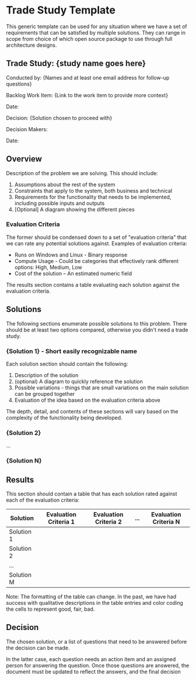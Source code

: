 # Trade Study Template

This generic template can be used for any situation where we have a set of requirements that can be satisfied
by multiple solutions. They can range in scope from choice of which open source package to use through full
architecture designs.

## Trade Study: {study name goes here}

Conducted by: {Names and at least one email address for follow-up questions}

Backlog Work Item: {Link to the work item to provide more context}

Date:

Decision: {Solution chosen to proceed with}

Decision Makers:

Date:

## Overview

Description of the problem we are solving. This should include:

1. Assumptions about the rest of the system
1. Constraints that apply to the system, both business and technical
1. Requirements for the functionality that needs to be implemented, including possible inputs and outputs
1. [Optional] A diagram showing the different pieces

### Evaluation Criteria

The former should be condensed down to a set of "evaluation criteria" that we can rate any potential solutions
against. Examples of evaluation criteria:

* Runs on Windows and Linux - Binary response
* Compute Usage - Could be categories that effectively rank different options: High, Medium, Low
* Cost of the solution – An estimated numeric field

The results section contains a table evaluating each solution against the evaluation criteria.

## Solutions

The following sections enumerate possible solutions to this problem. There should be at least two options
compared, otherwise you didn't need a trade study.

### {Solution 1} - Short easily recognizable name

Each solution section should contain the following:

1. Description of the solution
1. (optional) A diagram to quickly reference the solution
1. Possible variations - things that are small variations on the main solution can be grouped together
1. Evaluation of the idea based on the evaluation criteria above

The depth, detail, and contents of these sections will vary based on the complexity of the functionality
being developed.

### {Solution 2}

...

### {Solution N}

## Results

This section should contain a table that has each solution rated against each of the evaluation criteria:

|Solution|Evaluation Criteria 1|Evaluation Criteria 2|...|Evaluation Criteria N|
|--------|---------------------|---------------------|---|---------------------|
|Solution 1|||||
|Solution 2|||||
|...|||||
|Solution M|||||

Note: The formatting of the table can change. In the past, we have had success with qualitative descriptions
in the table entries and color coding the cells to represent good, fair, bad.

## Decision

The chosen solution, or a list of questions that need to be answered before the decision can be made.

In the latter case, each question needs an action item and an assigned person for answering the question.
Once those questions are answered, the document must be updated to reflect the answers, and the final decision
